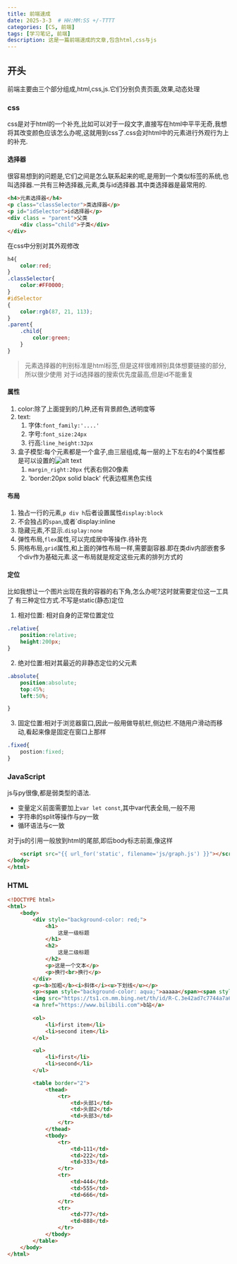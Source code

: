 ```yaml
---
title: 前端速成
date: 2025-3-3  # HH:MM:SS +/-TTTT
categories: [CS, 前端]
tags: [学习笔记, 前端]    
description: 这是一篇前端速成的文章,包含html,css与js
---
```


## 开头
前端主要由三个部分组成,html,css,js.它们分别负责页面,效果,动态处理



### css
css是对于html的一个补充,比如可以对于一段文字,直接写在html中平平无奇,我想将其改变颜色应该怎么办呢,这就用到css了.css会对html中的元素进行外观行为上的补充.
#### 选择器
很容易想到的问题是,它们之间是怎么联系起来的呢,是用到一个类似标签的系统,也叫选择器.一共有三种选择器,元素,类与id选择器.其中类选择器是最常用的.
```html
<h4>元素选择器</h4>
<p class="classSelector">类选择器</p>
<p id="idSelector">id选择器</p>
<div class = "parent">父类
    <div class="child">子类</div>
</div>

```
在css中分别对其外观修改
```css
h4{
    color:red;
}
.classSelector{
    color:#FF0000;
}
#idSelector
{
    color:rgb(87, 21, 113);
}
.parent{
    .child{
        color:green;
    }
}
```
> 元素选择器的判别标准是html标签,但是这样很难辨别具体想要链接的部分,所以很少使用
> 对于id选择器的搜索优先度最高,但是id不能重复

#### 属性
1. color:除了上面提到的几种,还有背景颜色,透明度等
2. text:
   1. 字体:`font_family:'....'`
   2. 字号:`font_size:24px`
   3. 行高:`line_height:32px`
3. 盒子模型:每个元素都是一个盒子,由三层组成,每一层的上下左右的4个属性都是可以设置的![alt text](image.png)
   1. `margin_right:20px` 代表右侧20像素
   2. 'border:20px solid black' 代表边框黑色实线

#### 布局
1. 独占一行的元素,`p div h`后者设置属性`display:block`
2. 不会独占的`span`,或者`display:inline
3. 隐藏元素,不显示.`display:none`
4. 弹性布局,`flex`属性,可以完成居中等操作.待补充
5. 网格布局,`grid`属性,和上面的弹性布局一样,需要副容器.即在类div内部嵌套多个div作为基础元素.这一布局就是规定这些元素的排列方式的

#### 定位
比如我想让一个图片出现在我的容器的右下角,怎么办呢?这时就需要定位这一工具了
有三种定位方式.不写是static(静态)定位
1. 相对位置: 相对自身的正常位置定位
```css
.relative{
    position:relative;
    height:200px;
}
```
2. 绝对位置:相对其最近的非静态定位的父元素
```css
.absolute{
    position:absolute;
    top:45%;
    left:50%;

}
```
3. 固定位置:相对于浏览器窗口,因此一般用做导航栏,侧边栏.不随用户滑动而移动,看起来像是固定在窗口上那样
```css
.fixed{
    postion:fixed;
}
```

### JavaScript
js与py很像,都是弱类型的语法.
- 变量定义前面需要加上`var let const`,其中var代表全局,一般不用
- 字符串的split等操作与py一致
- 循环语法与c一致

对于js的引用一般放到html的尾部,即后body标志前面,像这样
```html
    <script src="{{ url_for('static', filename='js/graph.js') }}"></script>
</body>
</html>
```

### HTML
```html
<!DOCTYPE html>
<html>
    <body>
        <div style="background-color: red;">
            <h1>
                这是一级标题
            </h1>
            <h2>
                这是二级标题
            </h2>
            <p>这是一个文本</p>
            <p>换行<br>换行</p>
        </div>
        <p><b>加粗</b><i>斜体</i><u>下划线</u></p>
        <p><span style="background-color: aqua;">aaaaa</span><span style="background-color: violet;">bbbbb</span><span style="background-color: burlywood;">ccccc</span></p>
        <img src="https://ts1.cn.mm.bing.net/th/id/R-C.3e42ad7c7744a7a612bfbaa480405611?rik=eX46Dun%2fFF1aDg&riu=http%3a%2f%2fpic.bizhi360.com%2fbbpic%2f25%2f6125.jpg&ehk=ukEQFHgNgClnZxjkosi%2bP3OoaZicxvcitCFcgJISxww%3d&risl=&pid=ImgRaw&r=0" width="500px">
        <a href="https://www.bilibili.com">b站</a>
        
        <ol>
            <li>first item</li>
            <li>second item</li>
        </ol>

        <ul>
            <li>first</li>
            <li>second</li>
        </ul>

        <table border="2">
            <thead>
                <tr>
                    <td>头部1</td>
                    <td>头部2</td>
                    <td>头部3</td>
                </tr>
            </thead>
            <tbody>
                <tr>
                    <td>111</td>
                    <td>222</td>
                    <td>333</td>
                </tr>
                <tr>
                    <td>444</td>
                    <td>555</td>
                    <td>666</td>
                </tr>
                <tr>
                    <td>777</td>
                    <td>888</td>
                </tr>
            </tbody>
        </table>
    </body>
</html>
```
